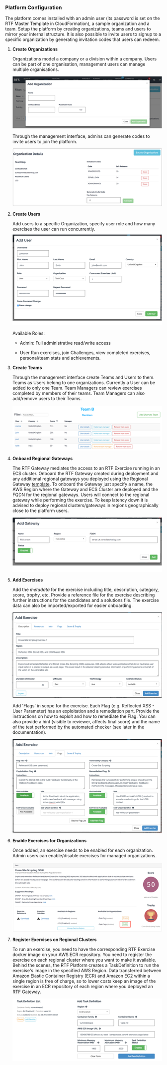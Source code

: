 ### Platform Configuration ###

The platform comes installed with an admin user (its password is set on the RTF Master Template in CloudFormation), a sample organization and a team. Setup the platform by creating organizations, teams and users to mirror your internal structure. It is also possible to invite users to signup to a specific organization by generating invitation codes that users can redeem. 



1. **Create Organizations**

    Organizations model a company or a division within a company. Users can be part of one organisation, management users can manage multiple organisations.

    ![Add Organization](img/add_organization.png)

    

    Through the management interface, admins can generate codes to invite users to join the platform.

    ![oranization_details](img/organization_details.png)

    

2. **Create Users**

   Add users to a specific Organization, specify user role and how many exercises the user can run concurrently.
   ![Add User](img/add_user.png)

   Available Roles:

   - Admin:
      Full administrative read/write access

   - User
      Run exercises, join Challenges, view completed exercises, personal/team stats and achievements.

      

3. **Create Teams**

    Through the management interface create Teams and Users to them. Teams as Users belong to one organizations. Currently a User can be added to only one Team. Team Managers can review exercises completed by members of their teams. Team Managers can also add/remove users to their Teams.

    ![Add Team](img/add_team.png)   

    

4. **Onboard Regional Gateways**

    The RTF Gateway mediates the access to an RTF Exercise running in an ECS cluster. Onboard the RTF Gateway created during deployment and any additional regional gateways you deployed using the Regional Gateway [template](https://s3-eu-west-1.amazonaws.com/rtf-public-templates/rtf-template-regional-gateway.yaml). To onboard the Gateway just specify a name, the AWS Region where the Gateway and ECS Cluster are deployed and the FQDN for the regional gateways. Users will connect to the regional gateway while performing the exercise. To keep latency down it is advised to deploy regional clusters/gateways in regions geographically close to the platform users.

    ![Onboard Gateway](img/onboard_gateway.png)

5. **Add Exercises**

    Add the *metadata* for the exercise including title, description, category, score, trophy, etc. Provide a reference file for the exercise describing further instructions for the candidates and a solutions file. The exercise data can also be imported/exported for easier onboarding.

    ![add_exercise](img/add_exercise.png)

    

    Add 'Flags' in scope for the exercise. Each Flag (e.g. Reflected XSS - User Parameter) has an exploitation and a remediation part. Provide the instructions on how to exploit and how to remediate the Flag. You can also provide a hint (visible to reviewer, affects final score) and the name of the test performed by the automated checker (see later in the documentation).

    ![add_flags](img/add_flags.png)

    

6. **Enable Exercises for Organizations**

    Once added, an exercise needs to be enabled for each organization. Admin users can enable/disable exercises for managed organizations.

    ![enable_organization](img/enable_organization.png)

    

7. **Register Exercises on Regional Clusters**

    To run an exercise, you need to have the corresponding RTF Exercise docker image on your AWS ECR repository. You need to register the exercise on each regional cluster where you want to make it available. Behind the scenes, the RTF Platform creates a TaskDefinition  to run the exercise's image in the specified AWS Region. Data transferred between Amazon Elastic Container Registry (ECR) and Amazon EC2 within a single region is free of charge, so to lower costs keep an image of the exercise in an ECR repository of each region where you deployed an RTF Gateway.

    

    ![register_exercise](img/register_exercise.png)
